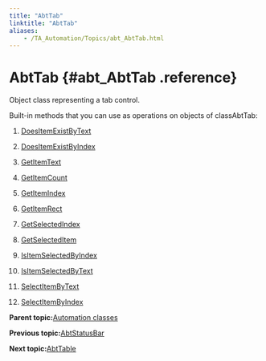 ```yaml
--- 
title: "AbtTab"
linktitle: "AbtTab"
aliases: 
    - /TA_Automation/Topics/abt_AbtTab.html
---
```

# AbtTab {#abt_AbtTab .reference}

Object class representing a tab control.

Built-in methods that you can use as operations on objects of classAbtTab:

1.  [DoesItemExistByText](../../TA_Automation/Topics/abt_DoesItemExist_11.html)  

2.  [DoesItemExistByIndex](../../TA_Automation/Topics/abt_DoesItemExist_12.html)  

3.  [GetItemText](../../TA_Automation/Topics/abt_GetItemText_11.html)  

4.  [GetItemCount](../../TA_Automation/Topics/abt_GetItemCount_11.html)  

5.  [GetItemIndex](../../TA_Automation/Topics/abt_GetItemIndex_11.html)  

6.  [GetItemRect](../../TA_Automation/Topics/abt_GetItemRect_11.html)  

7.  [GetSelectedIndex](../../TA_Automation/Topics/abt_GetSelectedIndex_11.html)  

8.  [GetSelectedItem](../../TA_Automation/Topics/abt_GetSelectedItem_11.html)  

9.  [IsItemSelectedByIndex](../../TA_Automation/Topics/abt_IsItemSelected_11.html)  

10. [IsItemSelectedByText](../../TA_Automation/Topics/abt_IsItemSelected_12.html)  

11. [SelectItemByText](../../TA_Automation/Topics/abt_SelectItem_11.html)  

12. [SelectItemByIndex](../../TA_Automation/Topics/abt_SelectItem_12.html)  


**Parent topic:**[Automation classes](../../TA_Automation/Topics/abt_methods_abt.html)

**Previous topic:**[AbtStatusBar](../../TA_Automation/Topics/abt_AbtStatusBar.html)

**Next topic:**[AbtTable](../../TA_Automation/Topics/abt_AbtTable.html)

